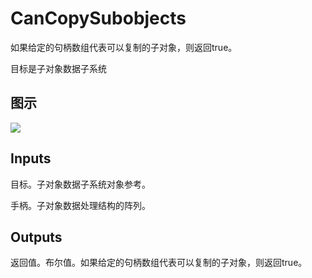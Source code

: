 # CanCopySubobjects

如果给定的句柄数组代表可以复制的子对象，则返回true。

目标是子对象数据子系统

## 图示

![]($-20221218-21054075.png)

## Inputs

目标。子对象数据子系统对象参考。

手柄。子对象数据处理结构的阵列。  

## Outputs

返回值。布尔值。如果给定的句柄数组代表可以复制的子对象，则返回true。
